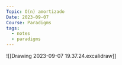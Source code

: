 ```yaml
---
Topic: O(n) amortizado
Date: 2023-09-07
Course: Paradigms
tags:
  - notes
  - paradigms
---
```

![[Drawing 2023-09-07 19.37.24.excalidraw]]